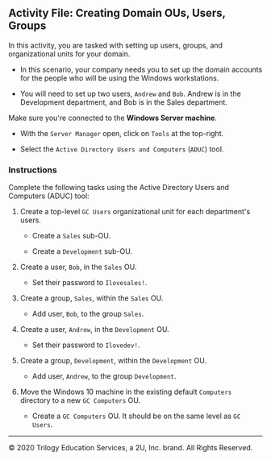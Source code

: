 ## Activity File: Creating Domain OUs, Users, Groups

In this activity, you are tasked with setting up users, groups, and organizational units for your domain.

- In this scenario, your company needs you to set up the domain accounts for the people who will be using the Windows workstations. 

- You will need to set up two users, `Andrew` and `Bob`. Andrew is in the Development department, and Bob is in the Sales department.

Make sure you're connected to the **Windows Server machine**.

- With the `Server Manager` open, click on `Tools` at the top-right.

- Select the `Active Directory Users and Computers` (`ADUC`) tool.

### Instructions

Complete the following tasks using the Active Directory Users and Computers (ADUC) tool:

1. Create a top-level `GC Users` organizational unit for each department's users.

    - Create a `Sales` sub-OU.

    - Create a `Development` sub-OU.

2. Create a user, `Bob`, in the `Sales` OU. 

    - Set their password to `Ilovesales!`.

3. Create a group, `Sales`, within the `Sales` OU.

    - Add user, `Bob`, to the group `Sales`.

4. Create a user, `Andrew`, in the `Development` OU.

    - Set their password to `Ilovedev!`.

5. Create a group, `Development`, within the `Development` OU. 

    - Add user, `Andrew`, to the group `Development`. 

6. Move the Windows 10 machine in the existing default `Computers` directory to a new `GC Computers` OU.

    - Create a `GC Computers` OU. It should be on the same level as `GC Users`.

--- 

© 2020 Trilogy Education Services, a 2U, Inc. brand. All Rights Reserved.


